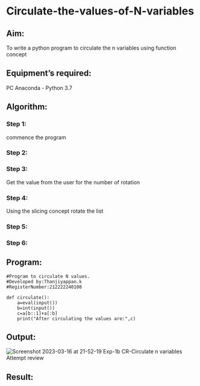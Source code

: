 # Circulate-the-values-of-N-variables
## Aim:
To write a python program to circulate the n variables using function concept
## Equipment’s required:
PC
Anaconda - Python 3.7
## Algorithm: 
### Step 1: 
commence the program
### Step 2: 
### Step 3: 
Get the value from the user for the number of rotation
### Step 4: 
Using the slicing concept rotate the list

### Step 5: 
### Step 6: 
## Program:
```
#Program to circulate N values.
#Developed by:Thanjiyappan.k 
#RegisterNumber:212222240108

def circulate():
    a=eval(input())
    b=int(input())
    c=a[b::1]+a[:b]
    print("After circulating the values are:",c)
```
## Output:
![Screenshot 2023-03-16 at 21-52-19 Exp-1b CR-Circulate n variables Attempt review](https://user-images.githubusercontent.com/118343461/225689798-03bd6cad-b0e6-4bf5-a796-5e332ea5c586.png)

## Result:
